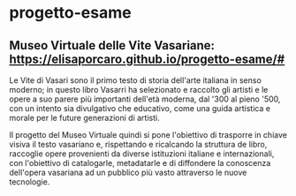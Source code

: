 # progetto-esame
## Museo Virtuale delle Vite Vasariane: https://elisaporcaro.github.io/progetto-esame/#

Le Vite di Vasari sono il primo testo di storia dell'arte italiana in senso moderno; in questo libro Vasarri ha selezionato e raccolto gli artisti e le opere a suo parere più importanti dell'età moderna, dal '300 al pieno '500, con un intento sia divulgativo che educativo, come una guida artistica e morale per le future generazioni di artisti.

Il progetto del Museo Virtuale quindi si pone l'obiettivo di trasporre in chiave visiva il testo vasariano e, rispettando e ricalcando la struttura de libro, raccoglie opere provenienti da diverse istituzioni italiane e internazionali, con l'obiettivo di catalogarle, metadatarle e di diffondere la conoscenza dell'opera vasariana ad un pubblico più vasto attraverso le nuove tecnologie.

